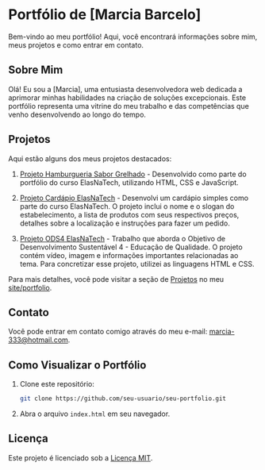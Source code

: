 # Portfólio de [Marcia Barcelo]

Bem-vindo ao meu portfólio! Aqui, você encontrará informações sobre mim, meus projetos e como entrar em contato.

## Sobre Mim

Olá! Eu sou a [Marcia], uma entusiasta desenvolvedora web dedicada a aprimorar minhas habilidades na criação de soluções excepcionais. Este portfólio representa uma vitrine do meu trabalho e das competências que venho desenvolvendo ao longo do tempo.

## Projetos

Aqui estão alguns dos meus projetos destacados:

1. [Projeto Hamburgueria Sabor Grelhado](https://mpbarcelo.github.io/HamburgueriaSaborgrelhado/) - Desenvolvido como parte do portfólio do curso ElasNaTech, utilizando HTML, CSS e JavaScript.

2. [Projeto Cardápio ElasNaTech](https://mpbarcelo.github.io/Cardapioelasnatech/) - Desenvolvi um cardápio simples como parte do curso ElasNaTech. O projeto inclui o nome e o slogan do estabelecimento, a lista de produtos com seus respectivos preços, detalhes sobre a localização e instruções para fazer um pedido.

3. [Projeto ODS4 ElasNaTech](https://mpbarcelo.github.io/projetoODS4elasnatech/) - Trabalho que aborda o Objetivo de Desenvolvimento Sustentável 4 - Educação de Qualidade. O projeto contém vídeo, imagem e informações importantes relacionadas ao tema. Para concretizar esse projeto, utilizei as linguagens HTML e CSS.

Para mais detalhes, você pode visitar a seção de [Projetos](#projetos) no meu [site/portfolio](https://mpbarcelo.github.io/Paginaportifolio/portifolio.html).

## Contato

Você pode entrar em contato comigo através do meu e-mail: [marcia-333@hotmail.com](mailto:marcia-333@hotmail.com).

## Como Visualizar o Portfólio

1. Clone este repositório:

    ```bash
    git clone https://github.com/seu-usuario/seu-portfolio.git
    ```

2. Abra o arquivo `index.html` em seu navegador.

## Licença

Este projeto é licenciado sob a [Licença MIT](LICENSE).

